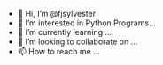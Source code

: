 - 👋 Hi, I’m @fjsylvester
- 👀 I’m interested in Python Programs...
- 🌱 I’m currently learning ...
- 💞️ I’m looking to collaborate on ...
- 📫 How to reach me ...

<!---
fjsylvester/fjsylvester is a ✨ special ✨ repository because its `README.md` (this file) appears on your GitHub profile.
You can click the Preview link to take a look at your changes.
--->

